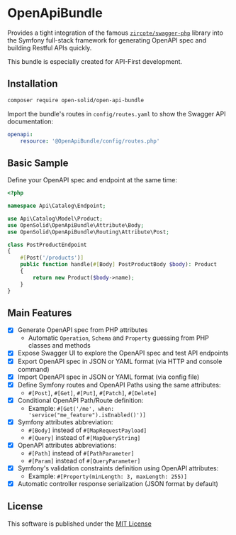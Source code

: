 # OpenApiBundle

Provides a tight integration of the famous [`zircote/swagger-php`](https://github.com/zircote/swagger-php) library into the Symfony full-stack framework for generating 
OpenAPI spec and building Restful APIs quickly.

This bundle is especially created for API-First development.

## Installation

```bash
composer require open-solid/open-api-bundle
```

Import the bundle's routes in `config/routes.yaml` to show the Swagger API documentation:
```yaml
openapi:
    resource: '@OpenApiBundle/config/routes.php'
```

## Basic Sample

Define your OpenAPI spec and endpoint at the same time:

```php
<?php

namespace Api\Catalog\Endpoint;

use Api\Catalog\Model\Product;
use OpenSolid\OpenApiBundle\Attribute\Body;
use OpenSolid\OpenApiBundle\Routing\Attribute\Post;

class PostProductEndpoint
{
    #[Post('/products')]
    public function handle(#[Body] PostProductBody $body): Product
    {
        return new Product($body->name);
    }
}
```

## Main Features

- [x] Generate OpenAPI spec from PHP attributes
  - Automatic `Operation`, `Schema` and `Property` guessing from PHP classes and methods
- [x] Expose Swagger UI to explore the OpenAPI spec and test API endpoints
- [x] Export OpenAPI spec in JSON or YAML format (via HTTP and console command)
- [x] Import OpenAPI spec in JSON or YAML format (via config file)
- [x] Define Symfony routes and OpenAPI Paths using the same attributes:
  - `#[Post]`, `#[Get]`, `#[Put]`, `#[Patch]`, `#[Delete]`
- [x] Conditional OpenAPI Path/Route definition:
  - Example: `#[Get('/me', when: 'service("me_feature").isEnabled()')]`
- [x] Symfony attributes abbreviation:
  - `#[Body]` instead of `#[MapRequestPayload]`
  - `#[Query]` instead of `#[MapQueryString]`
- [x] OpenAPI attributes abbreviations:
  - `#[Path]` instead of `#[PathParameter]`
  - `#[Param]` instead of `#[QueryParameter]`
- [x] Symfony's validation constraints definition using OpenAPI attributes:
  - Example: `#[Property(minLength: 3, maxLength: 255)]`
- [x] Automatic controller response serialization (JSON format by default)

## License

This software is published under the [MIT License](LICENSE)
